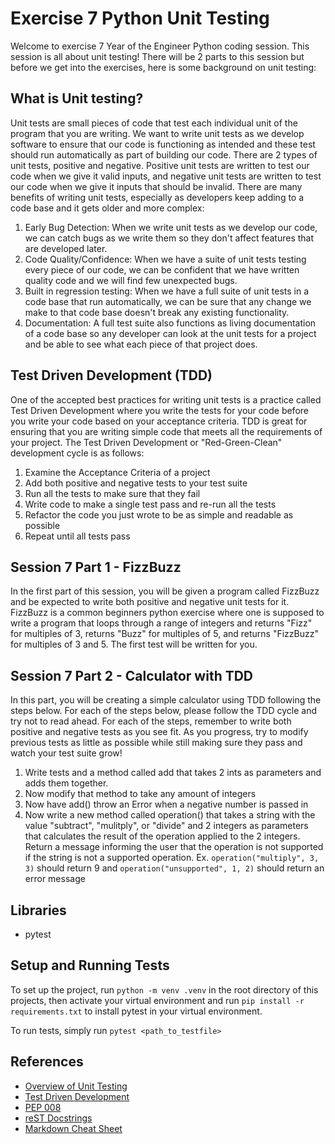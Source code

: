 # Exercise 7 Python Unit Testing

Welcome to exercise 7 Year of the Engineer Python coding session. This session is all about unit testing! There will be 2 parts to this session but before we get into the exercises, here is some background on unit testing:

## What is Unit testing?

Unit tests are small pieces of code that test each individual unit of the program that you are writing. We want to write unit tests as we develop software to ensure that our code is functioning as intended and these test should run automatically as part of building our code. There are 2 types of unit tests, positive and negative. Positive unit tests are written to test our code when we give it valid inputs, and negative unit tests are written to test our code when we give it inputs that should be invalid. There are many benefits of writing unit tests, especially as developers keep adding to a code base and it gets older and more complex:

1. Early Bug Detection: When we write unit tests as we develop our code, we can catch bugs as we write them so they don't affect features that are developed later.
2. Code Quality/Confidence: When we have a suite of unit tests testing every piece of our code, we can be confident that we have written quality code and we will find few unexpected bugs.
3. Built in regression testing: When we have a full suite of unit tests in a code base that run automatically, we can be sure that any change we make to that code base doesn't break any existing functionality.
4. Documentation: A full test suite also functions as living documentation of a code base so any developer can look at the unit tests for a project and be able to see what each piece of that project does.

## Test Driven Development (TDD)

One of the accepted best practices for writing unit tests is a practice called Test Driven Development where you write the tests for your code before you write your code based on your acceptance criteria. TDD is great for ensuring that you are writing simple code that meets all the requirements of your project. The Test Driven Development or "Red-Green-Clean" development cycle is as follows:

1. Examine the Acceptance Criteria of a project
2. Add both positive and negative tests to your test suite
3. Run all the tests to make sure that they fail
4. Write code to make a single test pass and re-run all the tests
5. Refactor the code you just wrote to be as simple and readable as possible
6. Repeat until all tests pass

## Session 7 Part 1 - FizzBuzz

In the first part of this session, you will be given a program called FizzBuzz and be expected to write both positive and negative unit tests for it. FizzBuzz is a common beginners python exercise where one is supposed to write a program that loops through a range of integers and returns "Fizz" for multiples of 3, returns "Buzz" for multiples of 5, and returns "FizzBuzz" for multiples of 3 and 5. The first test will be written for you.

## Session 7 Part 2 - Calculator with TDD

In this part, you will be creating a simple calculator using TDD following the steps below. For each of the steps below, please follow the TDD cycle and try not to read ahead. For each of the steps, remember to write both positive and negative tests as you see fit. As you progress, try to modify previous tests as little as possible while still making sure they pass and watch your test suite grow!

1. Write tests and a method called add that takes 2 ints as parameters and adds them together.
2. Now modify that method to take any amount of integers
3. Now have add() throw an Error when a negative number is passed in
4. Now write a new method called operation() that takes a string with the value "subtract", "mulitply", or "divide" and 2 integers as parameters that calculates the result of the operation applied to the 2 integers. Return a message informing the user that the operation is not supported if the string is not a supported operation.
    Ex. `operation("multiply", 3, 3)` should return 9 and `operation("unsupported", 1, 2)` should return an error message

## Libraries

- pytest

## Setup and Running Tests

To set up the project, run `python -m venv .venv` in the root directory of this projects, then activate your virtual environment and run `pip install -r requirements.txt` to install pytest in your virtual environment.

To run tests, simply run `pytest <path_to_testfile>`

## References

- [Overview of Unit Testing](https://www.geeksforgeeks.org/unit-testing-software-testing/)
- [Test Driven Development](https://testdriven.io/test-driven-development/)
- [PEP 008](https://peps.python.org/pep-0008/)
- [reST Docstrings](https://sweetpea-org.github.io/guide/contributing/rest_style_guide.html)
- [Markdown Cheat Sheet](https://www.markdownguide.org/cheat-sheet/)
